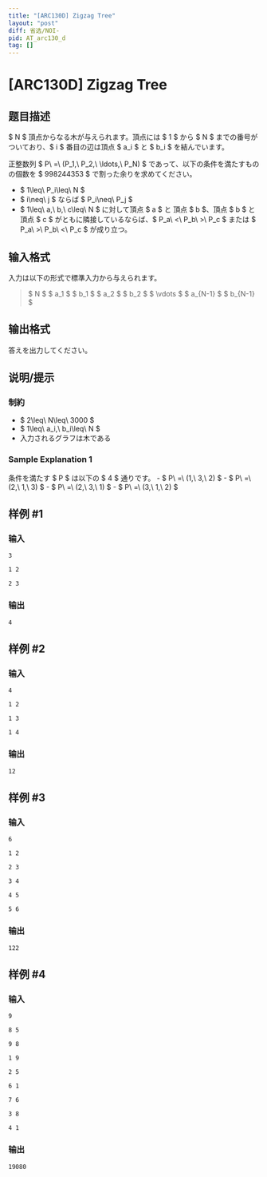 ```yaml
---
title: "[ARC130D] Zigzag Tree"
layout: "post"
diff: 省选/NOI-
pid: AT_arc130_d
tag: []
---
```


# [ARC130D] Zigzag Tree

## 题目描述

[problemUrl]: https://atcoder.jp/contests/arc130/tasks/arc130_d

$ N $ 頂点からなる木が与えられます。頂点には $ 1 $ から $ N $ までの番号がついており、$ i $ 番目の辺は頂点 $ a_i $ と $ b_i $ を結んでいます。

正整数列 $ P\ =\ (P_1,\ P_2,\ \ldots,\ P_N) $ であって、以下の条件を満たすものの個数を $ 998244353 $ で割った余りを求めてください。

- $ 1\leq\ P_i\leq\ N $
- $ i\neq\ j $ ならば $ P_i\neq\ P_j $
- $ 1\leq\ a,\ b,\ c\leq\ N $ に対して頂点 $ a $ と 頂点 $ b $、頂点 $ b $ と頂点 $ c $ がともに隣接しているならば、$ P_a\ <\ P_b\ >\ P_c $ または $ P_a\ >\ P_b\ <\ P_c $ が成り立つ。

## 输入格式

入力は以下の形式で標準入力から与えられます。

> $ N $ $ a_1 $ $ b_1 $ $ a_2 $ $ b_2 $ $ \vdots $ $ a_{N-1} $ $ b_{N-1} $

## 输出格式

答えを出力してください。

## 说明/提示

### 制約

- $ 2\leq\ N\leq\ 3000 $
- $ 1\leq\ a_i,\ b_i\leq\ N $
- 入力されるグラフは木である

### Sample Explanation 1

条件を満たす $ P $ は以下の $ 4 $ 通りです。 - $ P\ =\ (1,\ 3,\ 2) $ - $ P\ =\ (2,\ 1,\ 3) $ - $ P\ =\ (2,\ 3,\ 1) $ - $ P\ =\ (3,\ 1,\ 2) $

## 样例 #1

### 输入

```
3
1 2
2 3
```

### 输出

```
4
```

## 样例 #2

### 输入

```
4
1 2
1 3
1 4
```

### 输出

```
12
```

## 样例 #3

### 输入

```
6
1 2
2 3
3 4
4 5
5 6
```

### 输出

```
122
```

## 样例 #4

### 输入

```
9
8 5
9 8
1 9
2 5
6 1
7 6
3 8
4 1
```

### 输出

```
19080
```

